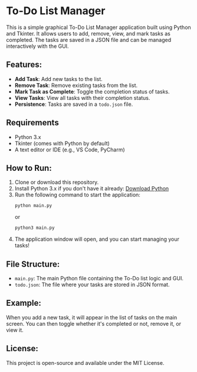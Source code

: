 # To-Do List Manager

This is a simple graphical To-Do List Manager application built using Python and Tkinter. It allows users to add, remove, view, and mark tasks as completed. The tasks are saved in a JSON file and can be managed interactively with the GUI.

## Features:
- **Add Task**: Add new tasks to the list.
- **Remove Task**: Remove existing tasks from the list.
- **Mark Task as Complete**: Toggle the completion status of tasks.
- **View Tasks**: View all tasks with their completion status.
- **Persistence**: Tasks are saved in a `todo.json` file.

## Requirements
- Python 3.x
- Tkinter (comes with Python by default)
- A text editor or IDE (e.g., VS Code, PyCharm)

## How to Run:
1. Clone or download this repository.
2. Install Python 3.x if you don't have it already: [Download Python](https://www.python.org/downloads/)
3. Run the following command to start the application:
    ```bash
    python main.py
    ```
    or
    ```bash
    python3 main.py
    ```
4. The application window will open, and you can start managing your tasks!

## File Structure:
- `main.py`: The main Python file containing the To-Do list logic and GUI.
- `todo.json`: The file where your tasks are stored in JSON format.

## Example:
When you add a new task, it will appear in the list of tasks on the main screen. You can then toggle whether it's completed or not, remove it, or view it.

## License:
This project is open-source and available under the MIT License.
